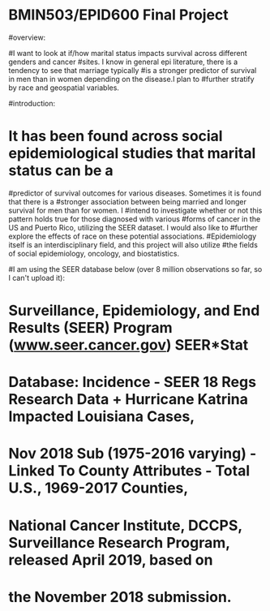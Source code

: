 # BMIN503/EPID600 Final Project

#overview: 

#I want to look at if/how marital status impacts survival across different genders and cancer 
#sites. I know in general epi literature, there is a tendency to see that marriage typically 
#is a stronger predictor of survival in men than in women depending on the disease.I plan to
#further stratify by race and geospatial variables.

#introduction:
#   It has been found across social epidemiological studies that marital status can be a
#predictor of survival outcomes for various diseases. Sometimes it is found that there is a 
#stronger association between being married and longer survival for men than for women. I 
#intend to investigate whether or not this pattern holds true for those diagnosed with various
#forms of cancer in the US and Puerto Rico, utilizing the SEER dataset. I would also like to
#further explore the effects of race on these potential associations.
#Epidemiology itself is an interdisciplinary field, and this project will also utilize
#the fields of social epidemiology, oncology, and biostatistics.

#I am using the SEER database below (over 8 million observations so far, so I can't upload it):
# Surveillance, Epidemiology, and End Results (SEER) Program (www.seer.cancer.gov) SEER*Stat 
# Database: Incidence - SEER 18 Regs Research Data + Hurricane Katrina Impacted Louisiana Cases, 
# Nov 2018 Sub (1975-2016 varying) - Linked To County Attributes - Total U.S., 1969-2017 Counties,
# National Cancer Institute, DCCPS, Surveillance Research Program, released April 2019, based on 
# the November 2018 submission.
